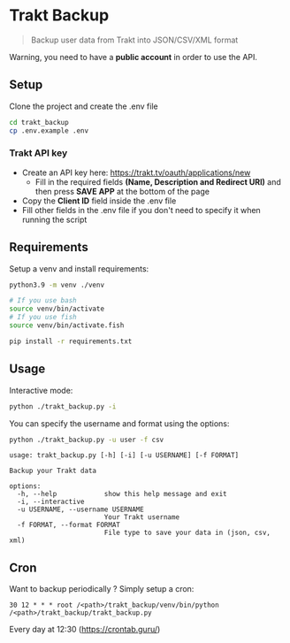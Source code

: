 # Trakt Backup

> Backup user data from Trakt into JSON/CSV/XML format

Warning, you need to have a **public account** in order to use the API.

## Setup

Clone the project and create the .env file

```bash
cd trakt_backup
cp .env.example .env
```

### Trakt API key

- Create an API key here: https://trakt.tv/oauth/applications/new
  - Fill in the required fields <b>(Name, Description and Redirect URI)</b> and then press <b>SAVE APP</b> at the bottom of the page
- Copy the **Client ID** field inside the .env file
- Fill other fields in the .env file if you don't need to specify it when running the script

## Requirements

Setup a venv and install requirements:


```bash
python3.9 -m venv ./venv

# If you use bash
source venv/bin/activate
# If you use fish
source venv/bin/activate.fish

pip install -r requirements.txt 
```

## Usage

Interactive mode:

```bash 
python ./trakt_backup.py -i
```

You can specify the username and format using the options:

```bash
python ./trakt_backup.py -u user -f csv
```

```
usage: trakt_backup.py [-h] [-i] [-u USERNAME] [-f FORMAT]

Backup your Trakt data

options:
  -h, --help            show this help message and exit
  -i, --interactive
  -u USERNAME, --username USERNAME
                        Your Trakt username
  -f FORMAT, --format FORMAT
                        File type to save your data in (json, csv, xml)
```

## Cron

Want to backup periodically ? Simply setup a cron:

```
30 12 * * * root /<path>/trakt_backup/venv/bin/python /<path>/trakt_backup/trakt_backup.py
```

Every day at 12:30 (https://crontab.guru/)
